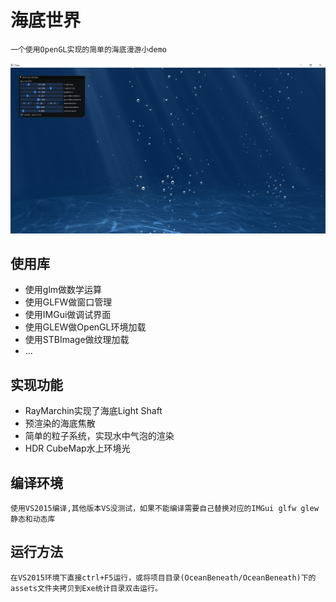 # 海底世界
    一个使用OpenGL实现的简单的海底漫游小demo
![](sea.png)

## 使用库
- 使用glm做数学运算
- 使用GLFW做窗口管理
- 使用IMGui做调试界面
- 使用GLEW做OpenGL环境加载
- 使用STBImage做纹理加载
- ...

## 实现功能
- RayMarchin实现了海底Light Shaft
- 预渲染的海底焦散
- 简单的粒子系统，实现水中气泡的渲染
- HDR CubeMap水上环境光

## 编译环境
    使用VS2015编译,其他版本VS没测试，如果不能编译需要自己替换对应的IMGui glfw glew静态和动态库

## 运行方法
    在VS2015环境下直接ctrl+F5运行，或将项目目录(OceanBeneath/OceanBeneath)下的assets文件夹拷贝到Exe统计目录双击运行。
